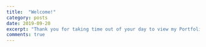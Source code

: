 ```yaml
---
title:  "Welcome!"
category: posts
date: 2019-09-20
excerpt: "Thank you for taking time out of your day to view my Portfolio. Learn more about myslef along with projects that I have recently completed."
comments: true
---
```


